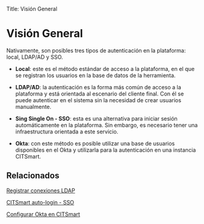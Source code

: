 Title: Visión General

# Visión General

Nativamente, son posibles tres tipos de autenticación en la plataforma: local, LDAP/AD y SSO.

- **Local**: este es el método estándar de acceso a la plataforma, en el que se registran los usuarios en la base de datos de la herramienta.

- **LDAP/AD**: la autenticación es la forma más común de acceso a la plataforma y está orientada al escenario del cliente final. Con él se puede autenticar en el sistema sin la necesidad de crear usuarios manualmente.

- **Sing Single On - SSO**: esta es una alternativa para iniciar sesión automáticamente en la plataforma. Sin embargo, es necesario tener una infraestructura orientada a este servicio.

- **Okta**: con este método es posible utilizar una base de usuarios disponibles en el Okta y utilizarla para la autenticación en una instancia CITSmart.

## Relacionados

[Registrar conexiones LDAP][1]

[CITSmart auto-login - SSO][2]

[Configurar Okta en CITSmart][3]

[1]:/es-es/citsmart-platform-8/platform-administration/authentication/ldap.html

[2]:/es-es/citsmart-platform-8/platform-administration/authentication/sso.html

[3]:/es-es/citsmart-platform-8/platform-administration/authentication/okta.html
